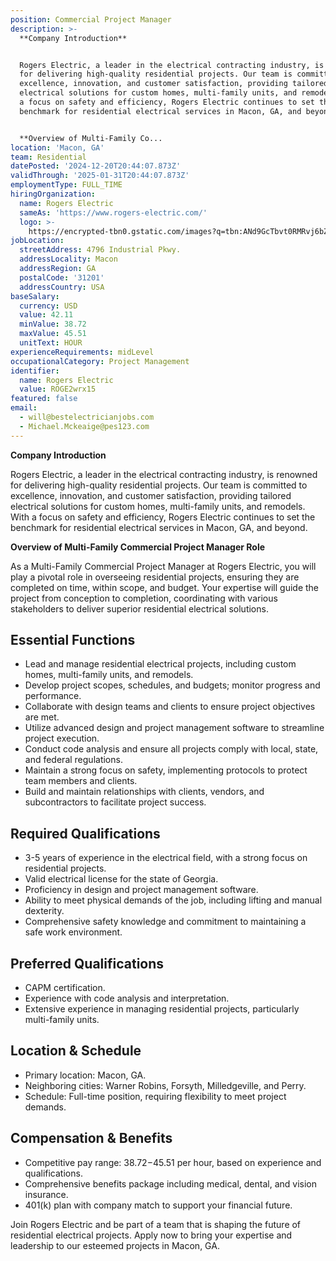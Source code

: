 ```yaml
---
position: Commercial Project Manager
description: >-
  **Company Introduction**


  Rogers Electric, a leader in the electrical contracting industry, is renowned
  for delivering high-quality residential projects. Our team is committed to
  excellence, innovation, and customer satisfaction, providing tailored
  electrical solutions for custom homes, multi-family units, and remodels. With
  a focus on safety and efficiency, Rogers Electric continues to set the
  benchmark for residential electrical services in Macon, GA, and beyond.


  **Overview of Multi-Family Co...
location: 'Macon, GA'
team: Residential
datePosted: '2024-12-20T20:44:07.873Z'
validThrough: '2025-01-31T20:44:07.873Z'
employmentType: FULL_TIME
hiringOrganization:
  name: Rogers Electric
  sameAs: 'https://www.rogers-electric.com/'
  logo: >-
    https://encrypted-tbn0.gstatic.com/images?q=tbn:ANd9GcTbvt0RMRvj6bZdL81Q6HJeRVl_qflQIGgp9w&s
jobLocation:
  streetAddress: 4796 Industrial Pkwy.
  addressLocality: Macon
  addressRegion: GA
  postalCode: '31201'
  addressCountry: USA
baseSalary:
  currency: USD
  value: 42.11
  minValue: 38.72
  maxValue: 45.51
  unitText: HOUR
experienceRequirements: midLevel
occupationalCategory: Project Management
identifier:
  name: Rogers Electric
  value: ROGE2wrx15
featured: false
email:
  - will@bestelectricianjobs.com
  - Michael.Mckeaige@pes123.com
---
```




**Company Introduction**

Rogers Electric, a leader in the electrical contracting industry, is renowned for delivering high-quality residential projects. Our team is committed to excellence, innovation, and customer satisfaction, providing tailored electrical solutions for custom homes, multi-family units, and remodels. With a focus on safety and efficiency, Rogers Electric continues to set the benchmark for residential electrical services in Macon, GA, and beyond.

**Overview of Multi-Family Commercial Project Manager Role**

As a Multi-Family Commercial Project Manager at Rogers Electric, you will play a pivotal role in overseeing residential projects, ensuring they are completed on time, within scope, and budget. Your expertise will guide the project from conception to completion, coordinating with various stakeholders to deliver superior residential electrical solutions.

## Essential Functions

- Lead and manage residential electrical projects, including custom homes, multi-family units, and remodels.
- Develop project scopes, schedules, and budgets; monitor progress and performance.
- Collaborate with design teams and clients to ensure project objectives are met.
- Utilize advanced design and project management software to streamline project execution.
- Conduct code analysis and ensure all projects comply with local, state, and federal regulations.
- Maintain a strong focus on safety, implementing protocols to protect team members and clients.
- Build and maintain relationships with clients, vendors, and subcontractors to facilitate project success.

## Required Qualifications

- 3-5 years of experience in the electrical field, with a strong focus on residential projects.
- Valid electrical license for the state of Georgia.
- Proficiency in design and project management software.
- Ability to meet physical demands of the job, including lifting and manual dexterity.
- Comprehensive safety knowledge and commitment to maintaining a safe work environment.

## Preferred Qualifications

- CAPM certification.
- Experience with code analysis and interpretation.
- Extensive experience in managing residential projects, particularly multi-family units.

## Location & Schedule

- Primary location: Macon, GA.
- Neighboring cities: Warner Robins, Forsyth, Milledgeville, and Perry.
- Schedule: Full-time position, requiring flexibility to meet project demands.

## Compensation & Benefits

- Competitive pay range: $38.72-$45.51 per hour, based on experience and qualifications.
- Comprehensive benefits package including medical, dental, and vision insurance.
- 401(k) plan with company match to support your financial future.

Join Rogers Electric and be part of a team that is shaping the future of residential electrical projects. Apply now to bring your expertise and leadership to our esteemed projects in Macon, GA.
